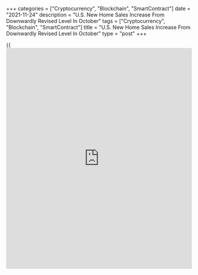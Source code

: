+++
categories = ["Cryptocurrency", "Blockchain", "SmartContract"]
date = "2021-11-24"
description = "U.S. New Home Sales Increase From Downwardly Revised Level In October"
tags = ["Cryptocurrency", "Blockchain", "SmartContract"]
title = "U.S. New Home Sales Increase From Downwardly Revised Level In October"
type = "post"
+++

{{<iframe id="large-banner" src="https://www.bounty.group/#slide=3.0" width="100%" height="600" scrolling="no" style="border: 0px solid rgb(216, 221, 230); border-radius: 3px;">}}

After reporting a sharp increase in U.S. new home sales in the previous
month, the Commerce Department released a report on Wednesday showing
new home sales saw continued growth in the month of October.

The report said new home sales rose by 0.4 percent to an annual rate of
745,000 in October after spiking 7.1 percent to a downwardly revised
rate of 742,000 in September.

Economists had expected new home sales to decrease by 1.3 percent to an
annual rate of 790,000 from the 800,000 originally reported for the
previous month.

New home sales in the Midwest surged up by 11.0 percent to a rate of
81,000, while new home sales in the South edged up by 0.2 percent to a
rate of 450,000.

On the other hand, new home sales in the Northeast plunged by 11.8
percent to a rate of 30,000 and new home sales in the West slid by 1.1
percent to a rate of 184,000.

The Commerce Department also said the median sales price of new houses
sold in October was $407,700, up 0.7 percent from $404,700 in September
and up 17.5 percent from $346,900 a year ago.

The estimate of new houses for sale at the end of October was 389,000,
representing 6.3 months of supply at the current sales rate.

On Monday, the National Association of Realtors released a separate
report showing an unexpected increase in existing home sales in the
month of October.

NAR said existing home sales climbed 0.8 percent to an annual rate of
6.34 million in October after spiking by 7.0 percent to a rate of 6.29
million in September.

The continued increase surprised economists, who had expected existing
home sales to slump by 1.4 percent to a rate of 6.20 million.

For comments and feedback [contact](https://www.playgroundfx.com/contact/): editorial@rtt[news](https://www.letsplayfx.com/blog/forex-news-website/).com

[Economic News][1]

 **What parts of the world are seeing the best (and worst) economic
performances lately? Click[here][2] to check out our [Econ Scorecard][2]
and find out! See up-to-the-moment [ranking](https://www.playgroundfx.com/blog/crypto-exchange-ranking/)s for the best and worst
performers in [GDP][2], [unemployment rate][3], [inflation][4] and much
more.**

   1. www.rtt[news](https://www.letsplayfx.com/blog/forex-news-website/).com/Content/EconomicNews.aspx
   2. www.rtt[news](https://www.letsplayfx.com/blog/forex-news-website/).com/economic-scorecard/world-rank/GDP/highest-performance.aspx
   3. www.rtt[news](https://www.letsplayfx.com/blog/forex-news-website/).com/economic-scorecard/world-rank/unemployment-rate/lowest-performance.aspx
   4. www.rtt[news](https://www.letsplayfx.com/blog/forex-news-website/).com/economic-scorecard/world-rank/CPI/highest-performance.aspx
